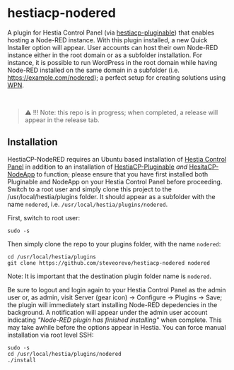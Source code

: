 # hestiacp-nodered
A plugin for Hestia Control Panel (via [hestiacp-pluginable](https://github.com/steveorevo/hestiacp-pluginable)) that enables hosting a Node-RED instance. With this plugin installed, a new Quick Installer option will appear. User accounts can host their own Node-RED instance either in the root domain or as a subfolder installation. For instance, it is possible to run WordPress in the root domain while having Node-RED installed on the same domain in a subfolder (i.e. https://example.com/nodered); a perfect setup for creating solutions using [WPN](https://github.com/steveorevo/wpn). 

&nbsp;
> :warning: !!! Note: this repo is in progress; when completed, a release will appear in the release tab.

## Installation
HestiaCP-NodeRED requires an Ubuntu based installation of [Hestia Control Panel](https://hestiacp.com) in addition to an installation of [HestiaCP-Pluginable](https://github.com/steveorevo/hestiacp-pluginable) *and* [HesitaCP-NodeApp](https://github.com/steveorevo/hestiacp-nodeapp) to function; please ensure that you have first installed both Pluginable and NodeApp on your Hestia Control Panel before proceeding. Switch to a root user and simply clone this project to the /usr/local/hestia/plugins folder. It should appear as a subfolder with the name `nodered`, i.e. `/usr/local/hestia/plugins/nodered`.

First, switch to root user:
```
sudo -s
```

Then simply clone the repo to your plugins folder, with the name `nodered`:

```
cd /usr/local/hestia/plugins
git clone https://github.com/steveorevo/hestiacp-nodered nodered
```

Note: It is important that the destination plugin folder name is `nodered`.

Be sure to logout and login again to your Hestia Control Panel as the admin user or, as admin, visit Server (gear icon) -> Configure -> Plugins -> Save; the plugin will immediately start installing Node-RED depedencies in the background. A notification will appear under the admin user account indicating *"Node-RED plugin has finished installing"* when complete. This may take awhile before the options appear in Hestia. You can force manual installation via root level SSH:

```
sudo -s
cd /usr/local/hestia/plugins/nodered
./install
```

